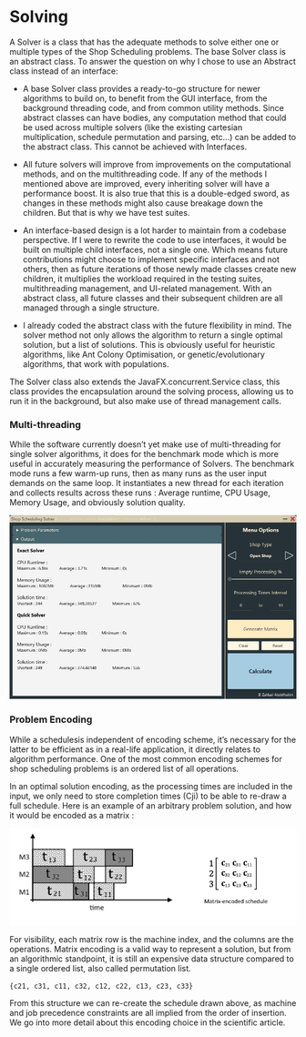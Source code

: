 Solving
=======

A Solver is a class that has the adequate methods to solve either one or multiple types of the Shop Scheduling problems. The base Solver class is an abstract class. 
To answer the question on why I chose to use an Abstract class instead of an interface:

- A base Solver class provides a ready-to-go structure for newer algorithms to build on, to benefit from the GUI interface, from the background threading code, and from common utility methods. Since abstract classes can have bodies, any computation method that could be used across multiple solvers (like the existing cartesian multiplication, schedule permutation and parsing, etc...) can be added to the abstract class. This cannot be achieved with Interfaces.


- All future solvers will improve from improvements on the computational methods, and on the multithreading code. If any of the methods I mentioned above are improved, every inheriting solver will have a performance boost. It is also true that this is a double-edged sword, as changes in these methods might also cause breakage down the children. But that is why we have test suites.


- An interface-based design is a lot harder to maintain from a codebase perspective. If I were to rewrite the code to use interfaces, it would be built on multiple child interfaces, not a single one. Which means future contributions might choose to implement specific interfaces and not others, then as future iterations of those newly made classes create new children, it multiplies the workload required in the testing suites, multithreading management, and UI-related management. With an abstract class, all future classes and their subsequent children are all managed through a single structure.


- I already coded the abstract class with the future flexibility in mind. The solver method not only allows the algorithm to return a single optimal solution, but a list of solutions. This is obviously useful for heuristic algorithms, like Ant Colony Optimisation, or genetic/evolutionary algorithms, that work with populations.


The Solver class also extends the JavaFX.concurrent.Service class, this class provides the encapsulation around the solving process, allowing us to run it in the background, but also make use of thread management calls.

### Multi-threading

While the software currently doesn’t yet make use of multi-threading for single solver algorithms, it does for the benchmark mode which is more useful in accurately measuring the performance of Solvers. The benchmark mode runs a few warm-up runs, then as many runs as the user input demands on the same loop. It instantiates a new thread for each iteration and collects results across these runs : Average runtime, CPU Usage, Memory Usage, and obviously solution quality.

![Benchmark](_static/Benchmark1.jpg)

### Problem Encoding

While a schedulesis independent of encoding scheme, it’s necessary for the latter to be efficient as in a real-life application, it directly relates to algorithm performance. One of the most common encoding schemes for shop scheduling problems is an ordered list of all operations.

In an optimal solution encoding, as the processing times are included in the input, we only need to store completion times (Cji) to be able to re-draw a full schedule. Here is an example of an arbitrary problem solution, and how it would be encoded as a matrix : 

![Solution](_static/bad_encoding.jpg)

For visibility, each matrix row is the machine index, and the columns are the operations. Matrix encoding is a valid way to represent a solution, but from an algorithmic standpoint, it is still an expensive data structure compared to a single ordered list, also called permutation list.

    {c21, c31, c11, c32, c12, c22, c13, c23, c33}

From this structure we can re-create the schedule drawn above, as machine and job precedence constraints are all implied from the order of insertion. We go into more detail about this encoding choice in the scientific article.